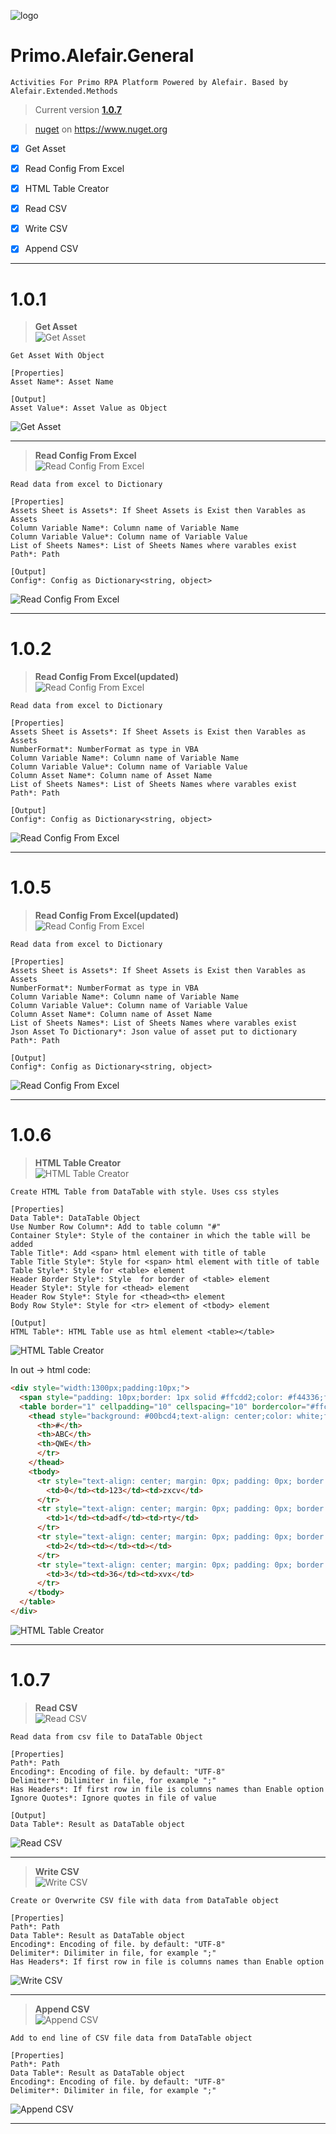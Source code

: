 ![logo](https://raw.githubusercontent.com/Alefair/Primo.Alefair/main/General/Images/alefair.png)
# Primo.Alefair.General

```
Activities For Primo RPA Platform Powered by Alefair. Based by Alefair.Extended.Methods
```

>Current version **[1.0.7](https://github.com/Alefair/Primo.Alefair/blob/main/General/Packages/Primo.Alefair.General.1.0.7.nupkg)**
>

>[nuget](https://www.nuget.org/packages/Primo.Alefair.General/1.0.7) on https://www.nuget.org

- [x] Get Asset
- [x] Read Config From Excel

- [x] HTML Table Creator

- [x] Read CSV
- [x] Write CSV
- [x] Append CSV

------------
# 1.0.1

> **Get Asset**  
![Get Asset](https://raw.githubusercontent.com/Alefair/Primo.Alefair/main/General/Images/GetAsset_Activity.PNG)


```
Get Asset With Object

[Properties]
Asset Name*: Asset Name

[Output]
Asset Value*: Asset Value as Object
```
![Get Asset](https://raw.githubusercontent.com/Alefair/Primo.Alefair/main/General/Images/GetAsset_Properties.PNG)

------------

> **Read Config From Excel**  
![Read Config From Excel](https://raw.githubusercontent.com/Alefair/Primo.Alefair/main/General/Images/ReadConfig_Activity.PNG)


```
Read data from excel to Dictionary

[Properties]
Assets Sheet is Assets*: If Sheet Assets is Exist then Varables as Assets
Column Variable Name*: Column name of Variable Name
Column Variable Value*: Column name of Variable Value
List of Sheets Names*: List of Sheets Names where varables exist
Path*: Path

[Output]
Config*: Config as Dictionary<string, object>
```
![Read Config From Excel](https://raw.githubusercontent.com/Alefair/Primo.Alefair/main/General/Images/ReadConfig_Properties.PNG)

------------

# 1.0.2

> **Read Config From Excel(updated)**  
![Read Config From Excel](https://raw.githubusercontent.com/Alefair/Primo.Alefair/main/General/Images/ReadConfig_Activity.PNG)

```
Read data from excel to Dictionary

[Properties]
Assets Sheet is Assets*: If Sheet Assets is Exist then Varables as Assets
NumberFormat*: NumberFormat as type in VBA
Column Variable Name*: Column name of Variable Name
Column Variable Value*: Column name of Variable Value
Column Asset Name*: Column name of Asset Name
List of Sheets Names*: List of Sheets Names where varables exist
Path*: Path

[Output]
Config*: Config as Dictionary<string, object>
```
![Read Config From Excel](https://raw.githubusercontent.com/Alefair/Primo.Alefair/main/General/Images/ReadConfig_Properties2.PNG)

------------


# 1.0.5

> **Read Config From Excel(updated)**  
![Read Config From Excel](https://raw.githubusercontent.com/Alefair/Primo.Alefair/main/General/Images/ReadConfig_Form.PNG)

```
Read data from excel to Dictionary

[Properties]
Assets Sheet is Assets*: If Sheet Assets is Exist then Varables as Assets
NumberFormat*: NumberFormat as type in VBA
Column Variable Name*: Column name of Variable Name
Column Variable Value*: Column name of Variable Value
Column Asset Name*: Column name of Asset Name
List of Sheets Names*: List of Sheets Names where varables exist
Json Asset To Dictionary*: Json value of asset put to dictionary
Path*: Path

[Output]
Config*: Config as Dictionary<string, object>
```
![Read Config From Excel](https://raw.githubusercontent.com/Alefair/Primo.Alefair/main/General/Images/ReadConfig_Properties3.PNG)

------------


# 1.0.6

> **HTML Table Creator**  
![HTML Table Creator](https://raw.githubusercontent.com/Alefair/Primo.Alefair/main/General/Images/HTML%20Table%20Creator%20Form.PNG)

```
Create HTML Table from DataTable with style. Uses css styles

[Properties]
Data Table*: DataTable Object
Use Number Row Column*: Add to table column "#"
Container Style*: Style of the container in which the table will be added
Table Title*: Add <span> html element with title of table
Table Title Style*: Style for <span> html element with title of table
Table Style*: Style for <table> element
Header Border Style*: Style  for border of <table> element
Header Style*: Style for <thead> element
Header Row Style*: Style for <thead><th> element
Body Row Style*: Style for <tr> element of <tbody> element

[Output]
HTML Table*: HTML Table use as html element <table></table>
```
![HTML Table Creator](https://raw.githubusercontent.com/Alefair/Primo.Alefair/main/General/Images/HTML%20Table%20Creator%20Properties.PNG)

In out -> html code:

```html
<div style="width:1300px;padding:10px;">
  <span style="padding: 10px;border: 1px solid #ffcdd2;color: #f44336;font-size: 11pt;font-family: Tahoma;width:200px;display: block;">Table 1</span>
  <table border="1" cellpadding="10" cellspacing="10" bordercolor="#ffcdd2" width="100%" style="margin: 0;text-decoration: none;color: #979797;font-size: 11pt;font-family: Tahoma;border-collapse: collapse;"> 
    <thead style="background: #00bcd4;text-align: center;color: white;font-weight: bold;font-size: 13pt;height: 40px;border:1px solid #ffcdd2;"><tr style="margin: 0; padding: 0px;">
      <th>#</th>
      <th>ABC</th>
      <th>QWE</th>
      </tr>
    </thead>
    <tbody>
      <tr style="text-align: center; margin: 0px; padding: 0px; border: 1px solid #ccc;background: #f06292;color: white;">
        <td>0</td><td>123</td><td>zxcv</td>
      </tr>
      <tr style="text-align: center; margin: 0px; padding: 0px; border: 1px solid #ccc;background: #f06292;color: white;">
        <td>1</td><td>adf</td><td>rty</td>
      </tr>
      <tr style="text-align: center; margin: 0px; padding: 0px; border: 1px solid #ccc;background: #f06292;color: white;">
        <td>2</td><td></td><td></td>
      </tr>
      <tr style="text-align: center; margin: 0px; padding: 0px; border: 1px solid #ccc;background: #f06292;color: white;">
        <td>3</td><td>36</td><td>xvx</td>
      </tr>
    </tbody>
  </table>
</div>
```

![HTML Table Creator](https://raw.githubusercontent.com/Alefair/Primo.Alefair/main/General/Images/HTML%20Table%20Creator%20Example.PNG)

------------


# 1.0.7

> **Read CSV**  
![Read CSV](https://raw.githubusercontent.com/Alefair/Primo.Alefair/main/General/Images/Read%20CSV%20Form.PNG)

```
Read data from csv file to DataTable Object

[Properties]
Path*: Path
Encoding*: Encoding of file. by default: "UTF-8"
Delimiter*: Dilimiter in file, for example ";"
Has Headers*: If first row in file is columns names than Enable option
Ignore Quotes*: Ignore quotes in file of value

[Output]
Data Table*: Result as DataTable object
```
![Read CSV](https://raw.githubusercontent.com/Alefair/Primo.Alefair/main/General/Images/Read%20CSV%20Properties.PNG)

------------

> **Write CSV**  
![Write CSV](https://raw.githubusercontent.com/Alefair/Primo.Alefair/main/General/Images/Write%20CSV%20Form.PNG)

```
Create or Overwrite CSV file with data from DataTable object

[Properties]
Path*: Path
Data Table*: Result as DataTable object
Encoding*: Encoding of file. by default: "UTF-8"
Delimiter*: Dilimiter in file, for example ";"
Has Headers*: If first row in file is columns names than Enable option
```
![Write CSV](https://raw.githubusercontent.com/Alefair/Primo.Alefair/main/General/Images/Write%20CSV%20Properties.PNG)

------------

> **Append CSV**  
![Append CSV](https://raw.githubusercontent.com/Alefair/Primo.Alefair/main/General/Images/Append%20CSV%20Form.PNG)

```
Add to end line of CSV file data from DataTable object

[Properties]
Path*: Path
Data Table*: Result as DataTable object
Encoding*: Encoding of file. by default: "UTF-8"
Delimiter*: Dilimiter in file, for example ";"
```
![Append CSV](https://raw.githubusercontent.com/Alefair/Primo.Alefair/main/General/Images/Append%20CSV%20Properties.PNG)

------------
